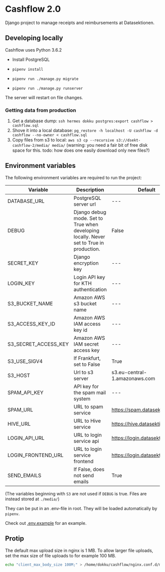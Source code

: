 # Cashflow 2.0

Django project to manage receipts and reimbursements at Datasektionen.

## Developing locally

Cashflow uses Python 3.6.2

- Install PostgreSQL

- `pipenv install`

- `pipenv run ./manage.py migrate`

- `pipenv run ./manage.py runserver`

The server will restart on file changes.

### Getting data from production

1. Get a database dump: `ssh hermes dokku postgres:export cashflow > cashflow.sql`
2. Shove it into a local database: `pg_restore -h localhost -U cashflow -d cashflow --no-owner < cashflow.sql`
3. Copy files from s3 to local: `aws s3 cp --recursive s3://dsekt-cashflow-2/media/ media/` (warning: you need a fair bit of free disk space for this. todo: how does one easily download only new files?)

## Environment variables

The following environment variables are required to run the project:

| Variable             | Description                          | Default                        |
| -------------------- | ------------------------------------ | ------------------------------ |
| DATABASE_URL         | PostgreSQL server url                | ---                            |
| DEBUG                | Django debug mode. Set to True when developing locally. Never set to True in production.                     | False                          |
| SECRET_KEY           | Django encryption key                | ---                            |
| LOGIN_KEY            | Login API key for KTH authentication | ---                            |
| S3_BUCKET_NAME       | Amazon AWS s3 bucket name            | ---                            |
| S3_ACCESS_KEY_ID     | Amazon AWS IAM access key id         | ---                            |
| S3_SECRET_ACCESS_KEY | Amazon AWS IAM secret access key     | ---                            |
| S3_USE_SIGV4         | If Frankfurt, set to False           | True                           |
| S3_HOST              | Url to s3 server                     | s3.eu-central-1.amazonaws.com  |
| SPAM_API_KEY         | API key for the spam mail system     | ---                            |
| SPAM_URL             | URL to spam service                  | https://spam.datasektionen.se  |
| HIVE_URL             | URL to Hive service                  | https://hive.datasektionen.se  |
| LOGIN_API_URL        | URL to login service api             | https://login.datasektionen.se |
| LOGIN_FRONTEND_URL   | URL to login service frontend        | https://login.datasektionen.se |
| SEND_EMAILS          | If False, does not send emails       | True                           |

(The variables beginning with `S3` are not used if `DEBUG` is true. Files are
instead stored at `./media/`)

They can be put in an .env-file in root. They will be loaded automatically by `pipenv`.

Check out [.env.example](.env.example) for an example.

## Protip
The default max upload size in nginx is 1 MB. To allow larger file uploads, set the max size of file uploads to for example 100 MB.

```bash
echo "client_max_body_size 100M;" > /home/dokku/cashflow/nginx.conf.d/max_size.conf
```
